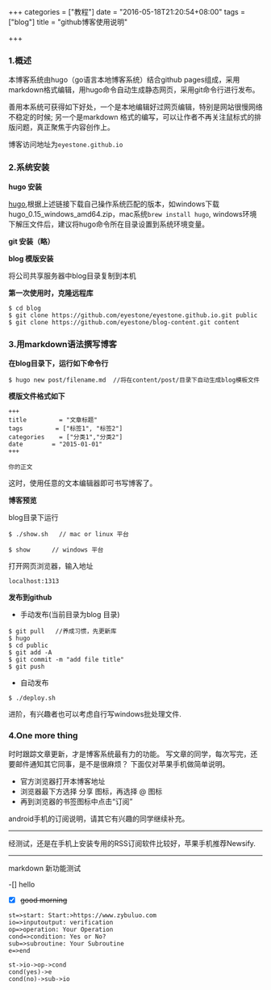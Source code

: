 +++
categories = ["教程"]
date = "2016-05-18T21:20:54+08:00"
tags = ["blog"]
title = "github博客使用说明"

+++

### 1.概述

本博客系统由hugo（go语言本地博客系统）结合github pages组成，采用markdown格式编辑，用hugo命令自动生成静态网页，采用git命令行进行发布。

善用本系统可获得如下好处，一个是本地编辑好过网页编辑，特别是网站很慢网络不稳定的时候; 另一个是markdown 格式的编写，可以让作者不再关注鼠标式的排版问题，真正聚焦于内容创作上。


博客访问地址为`eyestone.github.io`

### 2.系统安装

**hugo 安装**

[hugo](https://github.com/spf13/hugo/releases),根据上述链接下载自己操作系统匹配的版本，如windows下载hugo_0.15_windows_amd64.zip，mac系统`brew install hugo`, windows环境下解压文件后，建议将hugo命令所在目录设置到系统环境变量。

**git 安装（略）**

**blog 模版安装**

将公司共享服务器中blog目录复制到本机

**第一次使用时，克隆远程库**

```
$ cd blog
$ git clone https://github.com/eyestone/eyestone.github.io.git public 
$ git clone https://github.com/eyestone/blog-content.git content 
```

### 3.用markdown语法撰写博客

**在blog目录下，运行如下命令行**

``` 
$ hugo new post/filename.md  //将在content/post/目录下自动生成blog模板文件
```

**模版文件格式如下**

```
+++
title         = "文章标题"
tags         = ["标签1", "标签2"]
categories    = ["分类1","分类2"]
date        = "2015-01-01"
+++

你的正文
```
这时，使用任意的文本编辑器即可书写博客了。

**博客预览**

blog目录下运行
```
$ ./show.sh   // mac or linux 平台

$ show      // windows 平台
```
打开网页浏览器，输入地址

```
localhost:1313
```

**发布到github**

- 手动发布(当前目录为blog 目录)

```
$ git pull   //养成习惯，先更新库
$ hugo
$ cd public
$ git add -A
$ git commit -m "add file title"
$ git push
```

- 自动发布

```
$ ./deploy.sh
```

进阶，有兴趣者也可以考虑自行写windows批处理文件.


### 4.One more thing

时时跟踪文章更新，才是博客系统最有力的功能。
写文章的同学，每次写完，还要邮件通知其它同事，是不是很麻烦？
下面仅对苹果手机做简单说明。

* 官方浏览器打开本博客地址
* 浏览器最下方选择 分享 图标，再选择 @ 图标
* 再到浏览器的书签图标中点击“订阅”

android手机的订阅说明，请其它有兴趣的同学继续补充。

---
经测试，还是在手机上安装专用的RSS订阅软件比较好，苹果手机推荐Newsify.

---
markdown 新功能测试

-[] hello 
-[X] ~~good morning~~

```flow
st=>start: Start:>https://www.zybuluo.com
io=>inputoutput: verification
op=>operation: Your Operation
cond=>condition: Yes or No?
sub=>subroutine: Your Subroutine
e=>end

st->io->op->cond
cond(yes)->e
cond(no)->sub->io
```
